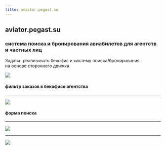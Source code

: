```yaml
---
title: aviator.pegast.su
---
```


## aviator.pegast.su

### система поиска и&nbsp;бронирования авиабилетов для&nbsp;агентств и&nbsp;частных&nbsp;лиц

Задача: реализовать бекофис и&nbsp;систему <nobr>поиска/бронирования</nobr> на&nbsp;основе стороннего&nbsp;движка

![](/projects/pegas-flights/backoffice.png)

#### фильтр заказов в&nbsp;бекофисе агентства

----

![](/projects/pegas-flights/search.png)

#### форма поиска

----

![](/projects/pegas-flights/results.png)

----

![](/projects/pegas-flights/booking.png)

